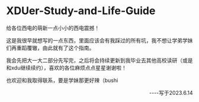 # XDUer-Study-and-Life-Guide
给各位西电的萌新一点小小的西电震撼！

这是我很早就想写的一点东西，里面应该会有我踩过的所有坑，我不想让学弟学妹们再重蹈覆辙，由此就有了这个指南。

我会先把大一大二部分先写完，之后将会持续更新到我毕业去其他高校读研（或是和xdu继续续约），喜欢的各位麻烦点点星星谢谢啦！

也欢迎和我取得联系，要是学妹那更好辣（bushi

<p align="right" >  ----写于2023.6.14</p>

